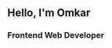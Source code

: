 <!DOCTYPE html>
<html lang="en">
<head>
     <meta charset="UTF-8">
     <meta name="viewport" content="width=device-width, initial-scale=1.0">
</head>
<body>
     <section class="p-3">
          <div>
               <h1 class="text-3xl">Hello, I'm Omkar</h1>
               <h3 class="text-2xl font-semibold">Frontend Web Developer</h3>
          </div>
     </section>
     <script src="https://cdn.tailwindcss.com"></script>
</body>
</html>
